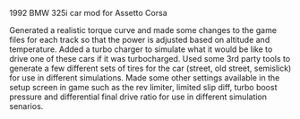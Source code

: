 1992 BMW 325i car mod for Assetto Corsa

Generated a realistic torque curve and made some changes to the game files for each track so that the power is adjusted based on altitude and temperature.
Added a turbo charger to simulate what it would be like to drive one of these cars if it was turbocharged.
Used some 3rd party tools to generate a few different sets of tires for the car (street, old street, semislick) for use in different simulations.
Made some other settings available in the setup screen in game such as the rev limiter, limited slip diff, turbo boost pressure and differential final drive ratio for use in different simulation senarios.
